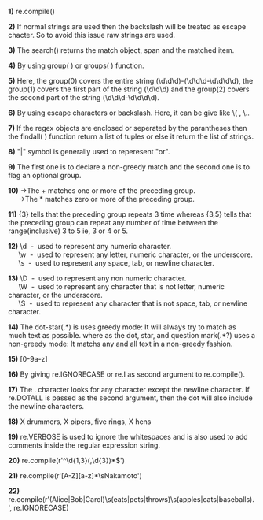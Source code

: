 **1)**
re.compile()

**2)**
If normal strings are used then the backslash will be treated as escape chacter. So to 
avoid this issue raw strings are used.

**3)**
The search() returns the match object, span and the matched item.

**4)**
By using group(&nbsp;) or groups(&nbsp;) function.

**5)**
Here, the group(0) covers the entire string (\d\d\d)-(\d\d\d-\d\d\d\d), the group(1) covers
the first part of the string (\d\d\d) and the group(2) covers the second part of the string
(\d\d\d-\d\d\d\d).

**6)**
By using escape characters or backslash. Here, it can be give like \\( , \\..

**7)**
If the regex objects are enclosed or seperated by the parantheses then the findall( ) 
function return a list of tuples or else it return the list of strings.

**8)**
"|" symbol is generally used to reperesent "or".

**9)**
The first one is to declare a non-greedy match and the second one is to flag an optional 
group.

**10)**
→The + matches one or more of the preceding group.\
&ensp;&ensp;&ensp;→The * matches zero or more of the preceding group.

**11)**
{3} tells that the preceding group repeats 3 time whereas {3,5} tells that the preceding
group can repeat any number of time between the range(inclusive) 3 to 5 ie, 3 or 4 or 5.

**12)**
\d&nbsp; -&nbsp; used to represent any numeric character.\
&ensp;&ensp;&ensp;\w&nbsp; -&nbsp; used to represent any letter, numeric character, or the underscore.\
&ensp;&ensp;&ensp;\s&nbsp; -&nbsp; used to represent any space, tab, or newline character.

**13)**
\D&nbsp; -&nbsp; used to represent any non numeric character.\
&ensp;&ensp;&ensp;\W&nbsp; -&nbsp; used to represent any character that is not
 letter, numeric character, or the underscore.\
&ensp;&ensp;&ensp;\S&nbsp; -&nbsp; used to represent any character that is not space, tab, or newline character.

**14)**
The dot-star(.\*) is uses greedy mode: It will always try to match as much text as possible. 
where as the dot, star, and question mark(.*?) uses a non-greedy mode: It matchs any and all text in a non-greedy 
fashion. 

**15)**
[0-9a-z]

**16)**
By giving re.IGNORECASE or re.I as second argument to re.compile().

**17)**
The . character looks for any character except the newline character. If re.DOTALL is passed
 as the second argument, then the dot will also include the newline characters.

**18)**
X drummers, X pipers, five rings, X hens

**19)**
re.VERBOSE is used to ignore the whitespaces and is also used to add comments inside the 
regular expression string.

**20)**
re.compile(r'^\d{1,3}(,\d{3})*$')

**21)**
re.compile(r'[A-Z][a-z]*\sNakamoto')

**22)**
re.compile(r'(Alice|Bob|Carol)\s(eats|pets|throws)\s(apples|cats|baseballs)\.', 
re.IGNORECASE)